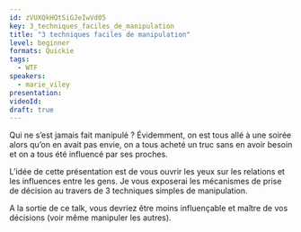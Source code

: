 ```yaml
---
id: zVUXQkHQtSiGJeIwVd05
key: 3_techniques_faciles_de_manipulation
title: "3 techniques faciles de manipulation"
level: beginner
formats: Quickie
tags:
  - WTF
speakers:
  - marie_viley
presentation:
videoId:
draft: true
---
```

Qui ne s’est jamais fait manipulé ? Évidemment, on est tous allé à une soirée alors qu’on en avait pas envie, on a tous acheté un truc sans en avoir besoin et on a tous été influencé par ses proches. 

L’idée de cette présentation est de vous ouvrir les yeux sur les relations et les influences entre les gens. Je vous exposerai les mécanismes de prise de décision au travers de 3 techniques simples de manipulation.

A la sortie de ce talk, vous devriez être moins influençable et maître de vos décisions (voir même manipuler les autres).

